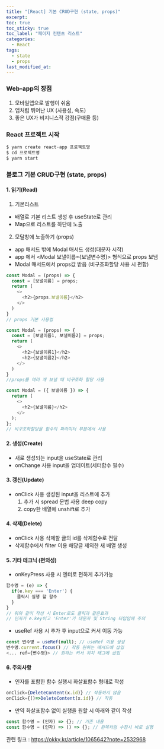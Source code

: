 ```yaml
---
title: "[React] 기본 CRUD구현 (state, props)"
excerpt: 
toc: true
toc_sticky: true
toc_label: "페이지 컨텐츠 리스트"
categories:
  - React
tags:
  - state
  - props
last_modified_at:
---
```


### **Web-app의 장점**

1. 모바일앱으로 발행이 쉬움
2. 앱처럼 뛰어난 UX (사용성, 속도)
3. 좋은 UX가 비지니스적 강점(구매율 등)

### **React 프로젝트 시작**

```javascript
$ yarn create react-app 프로젝트명
$ cd 프로젝트명
$ yarn start
```

### **블로그 기본 CRUD구현 (state, props)**

#### 1. 읽기(Read)

1. 기본리스트

- 배열로 기본 리스트 생성 후 useState로 관리
- Map으로 리스트를 하단에 노출

2. 모달창에 노출하기 (props)

- app 매서드 밖에 Modal 매서드 생성(대문자 시작)
- app 에서 <Modal 보낼이름={보낼변수명}> 형식으로 props 보냄
- Modal 매서드에서 props값 받음 (비구조화할당 사용 시 편함)

```javascript
const Modal = (props) => {
  const = [보낼이름] = props;
  return (
    <>
      <h2>{props.보낼이름}</h2>
    </>
  )
}
// props 기본 사용법
```

```javascript
const Modal = (props) => {
  const = [보낼이름1, 보낼이름2] = props;
  return (
    <>
      <h2>{보낼이름1}</h2>
      <h2>{보낼이름2}</h2>
    </>
  )
}
//props를 여러 개 보낼 때 비구조화 할당 사용
```

```javascript
const Modal = ({ 보낼이름 }) => {
  return (
    <>
      <h2>{보낼이름}</h2>
    </>
  );
};
// 비구조화할당을 함수의 파라미터 부분에서 사용
```

#### 2. 생성(Create)

- 새로 생성되는 input을 useState로 관리
- onChange 사용 input을 업데이트(세터함수 필수)

#### 3. 갱신(Update)

- onClick 사용 생성된 input을 리스트에 추가
  1. 추가 시 spread 문법 사용 deep copy
  2. copy한 배열에 unshift로 추가

#### 4. 삭제(Delete)

- onClick 사용 삭제할 글의 id를 삭제함수로 전달
- 삭제함수에서 filter 이용 해당글 제외한 새 배열 생성

#### 5. 기타 테크닉 (편의성)

- onKeyPress 사용 시 엔터로 편하게 추가가능

```javascript
함수명 = (e) => {
  if(e.key === 'Enter') {
    클릭시 실행 할 함수
  }
}
// 위와 같이 작성 시 Enter로도 클릭과 같은효과
// 인자가 e.key이고 'Enter'가 대문자 및 String 타입임에 주의
```

- useRef 사용 시 추가 후 input으로 커서 이동 가능

```javascript
const 변수명 = useRef(null); // useRef 이용 생성
변수명.current.focus() // 작동 원하는 매서드에 삽입
<... ref={변수명}> // 원하는 커서 위치 태그에 삽입
```

#### 6. 주의사항

- 인자를 포함한 함수 실행시 화살표함수 형태로 작성

```javascript
onClick={DeleteContent(x.id)} // 작동하지 않음
onClick={()=>DeleteContent(x.id)} // 작동
```

- 만약 화살표함수 없이 실행을 원할 시 아래와 같이 작성

```javascript
const 함수명 = (인자) => {}; // 기존 내용
const 함수명 = (인자) => () => {}; // 왼쪽처럼 수정시 바로 실행
```

관련 링크 : https://okky.kr/article/1065642?note=2532968
